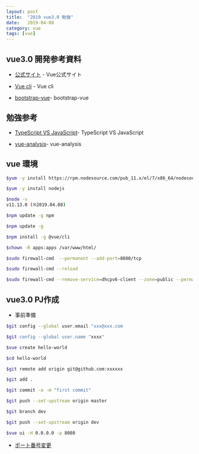 ```yaml
---
layout: post
title:  "2019 vue3.0 勉強"
date:   2019-04-08
category: vue
tags: [vue]
---
```


## vue3.0 開発参考資料

- [公式サイト](https://vuejs.org/) - Vue公式サイト

- [Vue cli](https://cli.vuejs.org/) - Vue cli

- [bootstrap-vue](https://bootstrap-vue.js.org/docs/)- bootstrap-vue

## 勉強参考

- [TypeScript VS JavaScript](https://www.jianshu.com/p/0dfbcd4a0757)- TypeScript VS JavaScript

- [vue-analysis](https://ustbhuangyi.github.io/vue-analysis/)- vue-analysis

## vue 環境

```sh
$yum -y install https://rpm.nodesource.com/pub_11.x/el/7/x86_64/nodesource-release-el7-1.noarch.rpm

$yum -y install nodejs

$node -v
v11.13.0 (※2019.04.08)

$npm update -g npm

$npm update -g

$npm install -g @vue/cli

$chown -R apps:apps /var/www/html/

$sudo firewall-cmd  --permanent --add-port=8080/tcp

$sudo firewall-cmd --reload

$sudo firewall-cmd --remove-service=dhcpv6-client --zone=public --permanent

```
## vue3.0 PJ作成

- 事前準備

```sh
$git config --global user.email "xxx@xxx.com

$git config --global user.name "xxxx"
```


```sh
$vue create hello-world

$cd hello-world

$git remote add origin git@github.com:xxxxxx

$git add .

$git commit -a -m "first commit"

$git push --set-upstream origin master

$git branch dev

$git push --set-upstream origin dev

$vue ui -H 0.0.0.0 -p 8080
```

- [ポート番号変更](https://dev.classmethod.jp/client-side/spa/change-vue-project-devserver-port/) 
